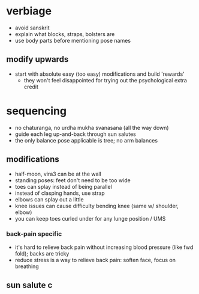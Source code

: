 # verbiage
* avoid sanskrit
* explain what blocks, straps, bolsters are
* use body parts before mentioning pose names

## modify upwards
* start with absolute easy (too easy) modifications and build 'rewards'
  * they won't feel disappointed for trying out the psychological extra credit

# sequencing
* no chaturanga, no urdha mukha svanasana (all the way down)
* guide each leg up-and-back through sun salutes
* the only balance pose applicable is tree; no arm balances

## modifications
* half-moon, vira3 can be at the wall
* standing poses: feet don't need to be too wide
* toes can splay instead of being parallel
* instead of clasping hands, use strap
* elbows can splay out a little 
* knee issues can cause difficulty bending knee (same w/ shoulder, elbow)
* you can keep toes curled under for any lunge position / UMS 

### back-pain specific
* it's hard to relieve back pain without increasing blood pressure (like fwd fold); backs are tricky
* reduce stress is a way to relieve back pain: soften face, focus on breathing 

## sun salute c